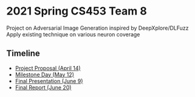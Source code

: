 # 2021 Spring CS453 Team 8
Project on Adversarial Image Generation inspired by DeepXplore/DLFuzz  
Apply existing technique on various neuron coverage  

## Timeline
* [Project Proposal (April 14)](./docs/2021S-CS453-Team8-project-proposal.pdf)  
* [Milestone Day (May 12)](./docs/2021S-CS453-Team8-milestone.pdf)  
* [Final Presentation (June 9)](./docs/2021S-CS453-Team8-final-presentation.pdf)  
* [Final Report (June 20)](./docs/2021S-CS453-Team8-final-report.pdf)